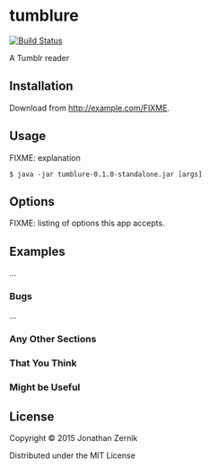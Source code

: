 # tumblure

[![Build Status](https://travis-ci.org/yzernik/tumblure.svg)](https://travis-ci.org/yzernik/tumblure)

A Tumblr reader

## Installation

Download from http://example.com/FIXME.

## Usage

FIXME: explanation

    $ java -jar tumblure-0.1.0-standalone.jar [args]

## Options

FIXME: listing of options this app accepts.

## Examples

...

### Bugs

...

### Any Other Sections
### That You Think
### Might be Useful

## License

Copyright © 2015 Jonathan Zernik

Distributed under the MIT License
